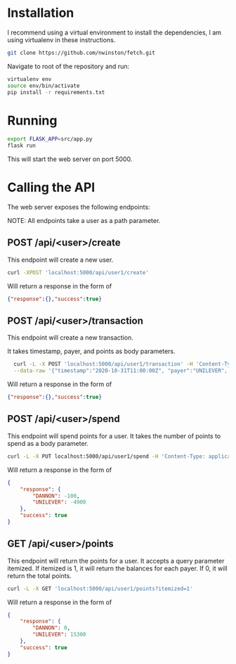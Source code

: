 # Installation

I recommend using a virtual environment to install the dependencies, I am
using virtualenv in these instructions.

```bash
git clone https://github.com/nwinston/fetch.git
```
Navigate to root of the repository and run:

```bash
virtualenv env
source env/bin/activate
pip install -r requirements.txt
```

# Running
```bash
export FLASK_APP=src/app.py
flask run
```

This will start the web server on port 5000.

# Calling the API

The web server exposes the following endpoints:

NOTE: All endpoints take a user as a path parameter.

## POST /api/\<user\>/create
This endpoint will create a new user.

```bash
curl -XPOST 'localhost:5000/api/user1/create'
```
Will return a response in the form of

```json
{"response":{},"success":true}
```



## POST /api/\<user\>/transaction

  This endpoint will create a new transaction.
  
  It takes timestamp, payer, and points as body parameters.

  ```bash
    curl -L -X POST 'localhost:5000/api/user1/transaction' -H 'Content-Type: application/json' \
    --data-raw '{"timestamp":"2020-10-31T11:00:00Z", "payer":"UNILEVER", "points":"20000"}' 
   ```

Will return a response in the form of
```json
{"response":{},"success":true}
```

## POST /api/\<user\>/spend
This endpoint will spend points for a user. It takes the number of points to spend as a body parameter.
```bash
curl -L -X PUT localhost:5000/api/user1/spend -H 'Content-Type: application/json' --data-raw '{"points": "5000"}'
```

Will return a response in the form of
```json
{
    "response": {
        "DANNON": -100,
        "UNILEVER": -4900
    },
    "success": true
}
```

## GET /api/\<user\>/points

This endpoint will return the points for a user. It accepts a query parameter itemized.
If itemized is 1, it will return the balances for each payer. If 0, it will return the total points.

```bash
curl -L -X GET 'localhost:5000/api/user1/points?itemized=1'
```

Will return a response in the form of

```json
{
    "response": {
        "DANNON": 0,
        "UNILEVER": 15300
    },
    "success": true
}
```
